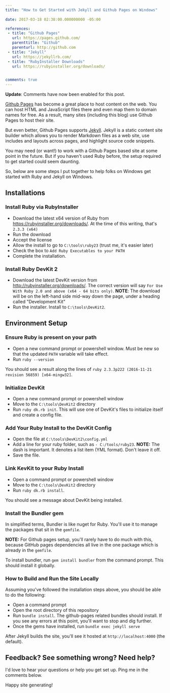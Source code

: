 ```yaml
---
title: "How to Get Started with Jekyll and Github Pages on Windows"
 
date: 2017-03-18 02:38:00.000000000 -05:00

references:
 - title: "Github Pages"
   url: https://pages.github.com/
   parenttitle: "Github"
   parenturl: http://github.com
 - title: "Jekyll"
   url: https://jekyllrb.com/
 - title: "RubyInstaller Downloads"
   url: https://rubyinstaller.org/downloads/


comments: true
---
```

**Update**: Comments have now been enabled for this post.

[Github Pages](https://pages.github.com/) has become a great place to host content on the web. You can host HTML and JavaScript files there and even map them to domain names for free. As a result, many sites (including this blog) use Github Pages to host their site.

But even better, Github Pages supports [Jekyll](https://jekyllrb.com/). Jekyll is a static content site builder which allows you to render Markdown files as a web site, use includes and layouts across pages, and highlight source code snippets.

You may need (or want!) to work with a Github Pages based site at some point in the future. But if you haven't used Ruby before, the setup required to get started could seem daunting.

So, below are some steps I put together to help folks on Windows get started with Ruby and Jekyll on Windows.

## Installations

### Install Ruby via RubyInstaller

* Download the latest x64 version of Ruby from <https://rubyinstaller.org/downloads/>. At the time of this writing, that's `2.3.3 (x64)`
* Run the download
* Accept the license
* Allow the install to go to `C:\tools\ruby23` (trust me, it's easier later)
* Check the box to `Add Ruby Executables to your PATH`
* Complete the installation.

### Install Ruby DevKit 2

* Download the latest DevKit version from <http://rubyinstaller.org/downloads/>. The correct version will say `For Use With Ruby 2.0 and above (x64 - 64 bits only)`. **NOTE**: The download will be on the left-hand side mid-way down the page, under a heading called "Development Kit"
* Run the installer. Install to `C:\tools\DevKit2`.

## Environment Setup

### Ensure Ruby is present on your path

* Open a new command prompt or powershell window. Must be new so that the updated `PATH` variable will take effect.
* Run `ruby --version`

You should see a result along the lines of `ruby 2.3.3p222 (2016-11-21 revision 56859) [x64-mingw32]`.

### Initialize DevKit

* Open a new command prompt or powershell window
* Move to the `C:\tools\DevKit2` directory
* Run `ruby dk.rb init`. This will use one of DevKit's files to initialize itself and create a config file.

### Add Your Ruby Install to the DevKit Config

* Open the file at `C:\tools\DevKit2\config.yml`
* Add a line for your ruby folder, such as `- C:/tools/ruby23`. **NOTE:** The dash is important. It denotes a list item (YML format). Don't leave it off.
* Save the file.

### Link KevKit to your Ruby Install

* Open a command prompt or powershell window
* Move to the `C:\tools\DevKit2` directory
* Run `ruby dk.rb install`.

You should see a message about DevKit being installed.

### Install the Bundler gem

In simplified terms, Bundler is like nuget for Ruby. You'll use it to manage the packages that sit in the `gemfile`.

**NOTE:** For Github pages setup, you'll rarely have to do much with this, because GitHub pages dependencies all live in the one package which is already in the `gemfile`.

To install bundler, run `gem install bundler` from the command prompt. This should install it globally.

### How to Build and Run the Site Locally

Assuming you've followed the installation steps above, you should be able to do the following:

* Open a command prompt
* Open the root directory of this repository
* Run `bundle install`. The github-pages related bundles should install. If you see any errors at this point, you'll want to stop and dig further.
* Once the gems have installed, run `bundle exec jekyll serve`

After Jekyll builds the site, you'll see it hosted at `http://localhost:4000` (the default).

## Feedback? See something wrong? Need help?

I'd love to hear your questions or help you get set up. Ping me in the comments below.

Happy site generating!
